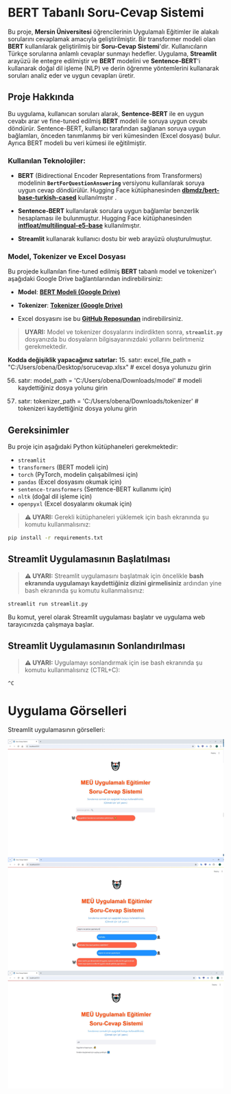 # BERT Tabanlı Soru-Cevap Sistemi

Bu proje, **Mersin Üniversitesi** öğrencilerinin Uygulamalı Eğitimler ile alakalı sorularını cevaplamak amacıyla geliştirilmiştir. Bir transformer modeli olan **BERT** kullanılarak geliştirilmiş bir **Soru-Cevap Sistemi**'dir. Kullanıcıların Türkçe sorularına anlamlı cevaplar sunmayı hedefler. Uygulama, **Streamlit** arayüzü ile entegre edilmiştir ve **BERT** modelini ve **Sentence-BERT**'i kullanarak doğal dil işleme (NLP) ve derin öğrenme yöntemlerini kullanarak soruları analiz eder ve uygun cevapları üretir.

## Proje Hakkında

Bu uygulama, kullanıcan soruları alarak, **Sentence-BERT** ile en uygun cevabı arar ve fine-tuned edilmiş **BERT** modeli ile soruya uygun cevabı döndürür. Sentence-BERT, kullanıcı tarafından sağlanan soruya uygun bağlamları, önceden tanımlanmış bir veri kümesinden (Excel dosyası) bulur. Ayrıca BERT modeli bu veri kümesi ile eğitilmiştir.

### Kullanılan Teknolojiler:
- **BERT** (Bidirectional Encoder Representations from Transformers) modelinin **`BertForQuestionAnswering`** versiyonu kullanılarak soruya uygun cevap döndürülür. Hugging Face kütüphanesinden **[dbmdz/bert-base-turkish-cased](https://huggingface.co/dbmdz/bert-base-turkish-cased)** kullanılmıştır .

- **Sentence-BERT** kullanılarak sorulara uygun bağlamlar benzerlik hesaplaması ile bulunmuştur. Hugging Face kütüphanesinden **[intfloat/multilingual-e5-base](https://huggingface.co/intfloat/multilingual-e5-base)** kullanılmıştır.

- **Streamlit** kullanarak kullanıcı dostu bir web arayüzü oluşturulmuştur.

### Model, Tokenizer ve Excel Dosyası
Bu projede kullanılan fine-tuned edilmiş **BERT** tabanlı model ve tokenizer'ı aşağıdaki Google Drive bağlantılarından indirebilirsiniz:

- **Model**: **[BERT Modeli (Google Drive)](https://drive.google.com/drive/folders/1bX8aHRo9umipMLjKfuh_LRb9aS_jsQhf?usp=sharing)**
- **Tokenizer**: **[Tokenizer (Google Drive)](https://drive.google.com/drive/folders/1-8QdO_7GNxjatLmZG-S0FMHnT-hU7rPe?usp=sharing)**

- Excel dosyasını ise bu **[GitHub Reposundan](https://github.com/obenadak/obenadak-SoruCevaplamaMEU/blob/master/sorucevap.xlsx)** indirebilirsiniz.

> **UYARI:** Model ve tokenizer dosyalarını indirdikten sonra, **`streamlit.py`** dosyanızda bu dosyaların bilgisayarınızdaki yollarını belirtmeniz gerekmektedir.

**Kodda değişiklik yapacağınız satırlar:**
15. satır: 
excel_file_path = "C:/Users/obena/Desktop/sorucevap.xlsx"  # excel dosya yolunuzu girin 

56. satır:
model_path = 'C:/Users/obena/Downloads/model'  # modeli kaydettiğiniz dosya yolunu girin

57. satır:
tokenizer_path = 'C:/Users/obena/Downloads/tokenizer'  # tokenizeri kaydettiğiniz dosya yolunu girin

## Gereksinimler

Bu proje için aşağıdaki Python kütüphaneleri gerekmektedir:

- `streamlit`
- `transformers` (BERT modeli için)
- `torch` (PyTorch, modelin çalışabilmesi için)
- `pandas` (Excel dosyasını okumak için)
- `sentence-transformers` (Sentence-BERT kullanımı için)
- `nltk` (doğal dil işleme için)
- `openpyxl` (Excel dosyalarını okumak için)

> **⚠️ UYARI:** Gerekli kütüphaneleri yüklemek için bash ekranında şu komutu kullanmalısınız:

```bash
pip install -r requirements.txt
```

## Streamlit Uygulamasının Başlatılması

> **⚠️ UYARI:** Streamlit uygulamasını başlatmak için öncelikle **bash ekranında uygulamayı kaydettiğiniz dizini girmelisiniz** ardından yine bash ekranında şu komutu kullanmalısınız:

```bash
streamlit run streamlit.py
```
Bu komut, yerel olarak Streamlit uygulaması başlatır ve uygulama web tarayıcınızda çalışmaya başlar.

## Streamlit Uygulamasının Sonlandırılması

> **⚠️ UYARI:** Uygulamayı sonlandırmak için ise bash ekranında şu komutu kullanmalısınız (CTRL+C):

```bash
^C
```
# Uygulama Görselleri

Streamlit uygulamasının görselleri:

![Giriş Ekranı](./images/girisekrani.jpg)
![Soru-Cevap Ekranı](./images/sorucevapekrani.jpg)
![Çıkış Ekranı](./images/cikisekrani.jpg)